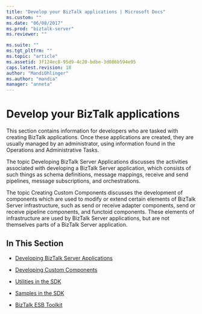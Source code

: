 ```yaml
---
title: "Develop your BizTalk applications | Microsoft Docs"
ms.custom: ""
ms.date: "06/08/2017"
ms.prod: "biztalk-server"
ms.reviewer: ""

ms.suite: ""
ms.tgt_pltfrm: ""
ms.topic: "article"
ms.assetid: 3f124ec8-95d9-4c20-bdbe-3d086b594e95
caps.latest.revision: 18
author: "MandiOhlinger"
ms.author: "mandia"
manager: "anneta"
---
```

# Develop your BizTalk applications
This section contains information for developers who are tasked with creating BizTalk applications. Once these applications are created, they are usually managed by an administrator, using information found in the Operations and Administrative Tasks.  
  
 The topic Developing BizTalk Server Applications discusses the activities associated with developing a BizTalk Server application, which consists of such things as schema definitions, message mappings, receive and send pipelines, message subscriptions, and orchestrations.  
  
 The topic Creating Custom Components discusses the development of components which are used to modify or extend certain elements of BizTalk Server infrastructure, such as send or receive adapter components, send or receive pipeline components, and functoid components. These elements of infrastructure are used by BizTalk Server applications, but are not themselves parts of a BizTalk Server application.  
  
## In This Section  
  
-   [Developing BizTalk Server Applications](../core/developing-biztalk-server-applications.md)  
  
-   [Developing Custom Components](../core/developing-custom-components.md)  
  
-   [Utilities in the SDK](../core/utilities-in-the-sdk.md)  
  
-   [Samples in the SDK](../core/samples-in-the-sdk.md)  
  
-   [BizTalk ESB Toolkit](../core/biztalk-esb-toolkit.md)
